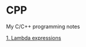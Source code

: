 # CPP
My C/C++ programming notes

[1. Lambda expressions](https://github.com/vinhnt2410/CPP/tree/main/doc/lambda_expression.md)